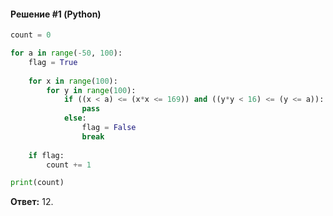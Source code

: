 #### Решение #1 (Python)
```python
count = 0

for a in range(-50, 100):
	flag = True
	
	for x in range(100):
		for y in range(100):
			if ((x < a) <= (x*x <= 169)) and ((y*y < 16) <= (y <= a)):
				pass
			else:
				flag = False
				break
	
	if flag:
		count += 1

print(count)
```
**Ответ:** 12.
